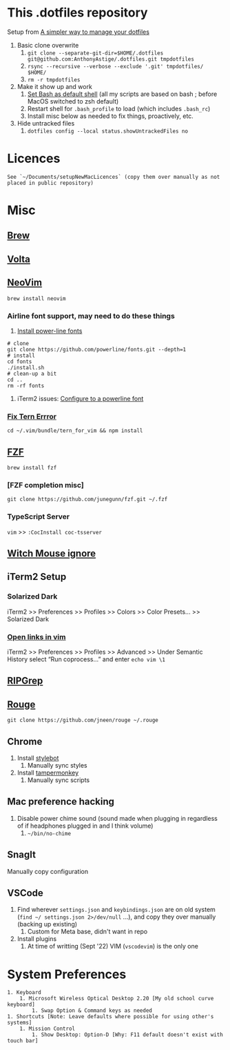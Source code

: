 # This .dotfiles repository

Setup from [A simpler way to manage your dotfiles](https://www.anand-iyer.com/blog/2018/a-simpler-way-to-manage-your-dotfiles.html)

1. Basic clone overwrite
	1. `git clone --separate-git-dir=$HOME/.dotfiles git@github.com:AnthonyAstige/.dotfiles.git tmpdotfiles`
	1. `rsync --recursive --verbose --exclude '.git' tmpdotfiles/ $HOME/`
	1. `rm -r tmpdotfiles`
1. Make it show up and work
	1. [Set Bash as default shell](https://support.apple.com/en-us/HT208050) (all my scripts are based on bash ; before MacOS switched to zsh default)
	1. Restart shell for `.bash_profile` to load (which includes `.bash_rc`)
	1. Install misc below as needed to fix things, proactively, etc.
1. Hide untracked files
	1. `dotfiles config --local status.showUntrackedFiles no`

# Licences
    See `~/Documents/setupNewMacLicences` (copy them over manually as not placed in public repository)

# Misc

## [Brew](https://brew.sh/)

## [Volta](https://github.com/volta-cli/volta)

## [NeoVim](https://github.com/neovim/neovim/wiki/Installing-Neovim)

`brew install neovim`

### Airline font support, may need to do these things

1. [Install power-line fonts](https://github.com/powerline/fonts#quick-installation)
```
# clone
git clone https://github.com/powerline/fonts.git --depth=1
# install
cd fonts
./install.sh
# clean-up a bit
cd ..
rm -rf fonts
```
1. iTerm2 issues: [Configure to a powerline font](https://github.com/powerline/fonts/issues/44)

### [Fix Tern Errror](https://github.com/ternjs/tern_for_vim/issues/88#issuecomment-122641054)

`cd ~/.vim/bundle/tern_for_vim && npm install`

## [FZF](https://github.com/junegunn/fzf)

`brew install fzf`

### [FZF completion misc]

`git clone https://github.com/junegunn/fzf.git ~/.fzf`

### TypeScript Server

`vim` >> `:CocInstall coc-tsserver`

## [Witch Mouse ignore](https://manytricks.com/osticket/kb/faq.php?id=109)

## iTerm2 Setup

### Solarized Dark

iTerm2 >> Preferences >> Profiles >> Colors >> Color Presets... >> Solarized Dark

### [Open links in vim](https://tosbourn.com/iterm2-open-files-paths-in-vim/)
iTerm2 >> Preferences >> Profiles >> Advanced >> Under Semantic History select “Run coprocess…” and enter `echo vim \1`


## [RIPGrep](https://github.com/BurntSushi/ripgrep#installation)

## [Rouge](https://github.com/jneen/rouge)
    git clone https://github.com/jneen/rouge ~/.rouge

## Chrome

1. Install [stylebot](https://chrome.google.com/webstore/detail/stylebot/oiaejidbmkiecgbjeifoejpgmdaleoha)
    1. Manually sync styles
1. Install [tampermonkey](https://www.tampermonkey.net/)
    1. Manually sync scripts 

## Mac preference hacking

1. Disable power chime sound (sound made when plugging in regardless of if headphones plugged in and I think volume)
    1. `~/bin/no-chime`

## SnagIt

Manually copy configuration

## VSCode

1. Find wherever `settings.json` and `keybindings.json` are on old system (`find ~/ settings.json 2>/dev/null` ...), and copy they over manually (backing up existing)
    1. Custom for Meta base, didn't want in repo
1. Install plugins
    1. At time of writting (Sept '22) VIM (`vscodevim`) is the only one 

# System Preferences

	1. Keyboard
        1. Microsoft Wireless Optical Desktop 2.20 [My old school curve keyboard]
            1. Swap Option & Command keys as needed
	1. Shortcuts [Note: Leave defaults where possible for using other's systems]
        1. Mission Control
            1. Show Desktop: Option-D [Why: F11 default doesn't exist with touch bar]

